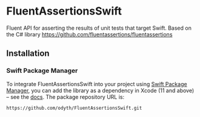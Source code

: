 # FluentAssertionsSwift
Fluent API for asserting the results of unit tests that target Swift. Based on the C# library https://github.com/fluentassertions/fluentassertions

## Installation

### Swift Package Manager

To integrate FluentAssertionsSwift into your project using [Swift Package Manager](https://swift.org/package-manager/), you can add the library as a dependency in Xcode (11 and above) – see the [docs](https://developer.apple.com/documentation/xcode/adding_package_dependencies_to_your_app). The package repository URL is:

```bash
https://github.com/odyth/FluentAssertionsSwift.git
```
